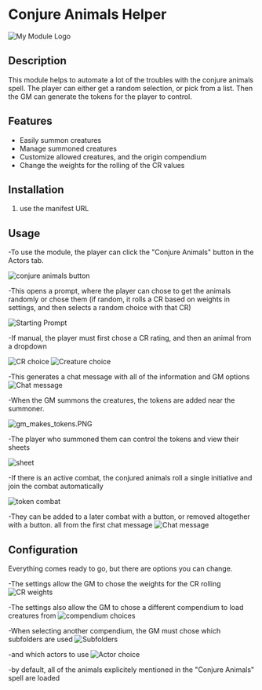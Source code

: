 # Conjure Animals Helper

![My Module Logo](assets/animals-icon.png)

## Description
This module helps to automate a lot of the troubles with the conjure animals spell. The player can either get a random selection, or pick from a list. Then the GM can generate the tokens for the player to control.

## Features
- Easily summon creatures
- Manage summoned creatures
- Customize allowed creatures, and the origin compendium
- Change the weights for the rolling of the CR values

## Installation
1. use the manifest URL

## Usage
-To use the module, the player can click the "Conjure Animals" button in the Actors tab.

![conjure animals button](assets/player_conjure_btn.PNG)

-This opens a prompt, where the player can chose to get the animals randomly or chose them
(if random, it rolls a CR based on weights in settings, and then selects a random choice with that CR)

![Starting Prompt](assets/player_prompt_start.PNG)

-If manual, the player must first chose a CR rating, and then an animal from a dropdown

![CR choice](assets/player_summon_man_cr.PNG)
![Creature choice](assets/player_summon_man_choices.png)

-This generates a chat message with all of the information and GM options
![Chat message](assets/player_summon_chat_message.PNG)

-When the GM summons the creatures, the tokens are added near the summoner.

![gm_makes_tokens.PNG](assets/)

-The player who summoned them can control the tokens and view their sheets

![sheet](assets/player_has_sheets.PNG)

-If there is an active combat, the conjured animals roll a single initiative and join the combat automatically

![token combat](assets/tokens_added_to_combat.PNG)

-They can be added to a later combat with a button, or removed altogether with a button.
all from the first chat message
![Chat message](assets/player_summon_chat_message.PNG)

## Configuration
Everything comes ready to go, but there are options you can change.


-The settings allow the GM to chose the weights for the CR rolling
![CR weights](assets/cr_weight_settings.PNG)

-The settings also allow the GM to chose a different compendium to load creatures from
![compendium choices](assets/compendium_setting_dropdown.PNG)

-When selecting another compendium, the GM must chose which subfolders are used
![Subfolders](assets/subfolder_select.PNG)



-and which actors to use
![Actor choice](assets/actor_select.PNG)




-by default, all of the animals explicitely mentioned in the "Conjure Animals" spell are loaded




